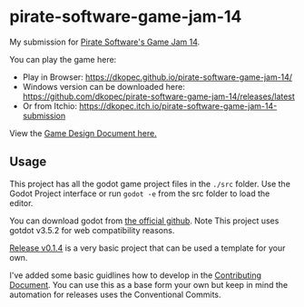 # pirate-software-game-jam-14
My submission for [Pirate Software's Game Jam 14](https://itch.io/jam/pirate).

You can play the game here:

- Play in Browser: https://dkopec.github.io/pirate-software-game-jam-14/
- Windows version can be downloaded here: https://github.com/dkopec/pirate-software-game-jam-14/releases/latest
- Or from Itchio: https://dkopec.itch.io/pirate-software-game-jam-14-submission

View the [Game Design Document here.](./GAMEDESIGNDOC.md)

## Usage
This project has all the godot game project files in the ```./src``` folder. Use the Godot Project interface or run ```godot -e``` from the src folder to load the editor.

You can download godot from [the official github](https://github.com/godotengine/godot/releases/tag/3.5.2-stable). Note This project uses gotdot v3.5.2 for web compatibility reasons.

[Release v0.1.4](https://github.com/dkopec/pirate-software-game-jam-14/tree/v0.1.4) is a very basic project that can be used a template for your own.

I've added some basic guidlines how to develop in the [Contributing Document](./CONTRIBUTING.md). You can use this as a base form your own but keep in mind the automation for releases uses the Conventional Commits.

